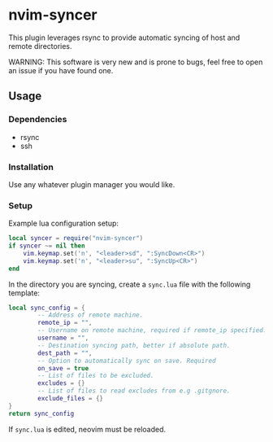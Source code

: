 # nvim-syncer
This plugin leverages rsync to provide automatic syncing of host and remote directories. <br>

WARNING: This software is very new and is prone to bugs, feel free to open an issue if you have found one. 
## Usage
### Dependencies
- rsync
- ssh
### Installation
Use any whatever plugin manager you would like.<br>
### Setup
Example lua configuration setup:
```lua
local syncer = require("nvim-syncer")
if syncer ~= nil then
	vim.keymap.set('n', "<leader>sd", ":SyncDown<CR>")
	vim.keymap.set('n', "<leader>su", ":SyncUp<CR>")
end
```
In the directory you are syncing, create a ```sync.lua``` file with the following template:
```lua
local sync_config = {
        -- Address of remote machine.
        remote_ip = "",
        -- Username on remote machine, required if remote_ip specified.
        username = "",
        -- Destination syncing path, better if absolute path.
        dest_path = "",
        -- Option to automatically sync on save. Required
        on_save = true
        -- List of files to be excluded.
        excludes = {}
        -- List of files to read excludes from e.g .gitgnore.
        exclude_files = {}
}
return sync_config
```
If ```sync.lua``` is edited, neovim must be reloaded.
